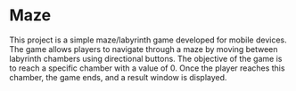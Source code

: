 # Maze

This project is a simple maze/labyrinth game developed for mobile devices. The game allows players to navigate through a maze by moving between labyrinth chambers using directional buttons. The objective of the game is to reach a specific chamber with a value of 0. Once the player reaches this chamber, the game ends, and a result window is displayed.
